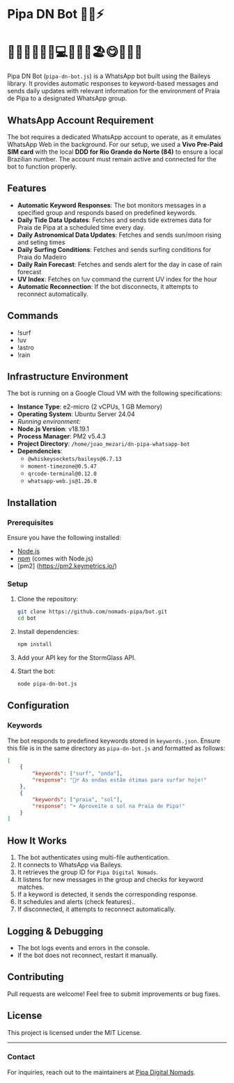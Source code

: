 # Pipa DN Bot 🤖💬⚡
# 🌊🏡🚗🚨🚕🚌💻📶🛂💪🏖️😋📜📂👋

Pipa DN Bot (`pipa-dn-bot.js`) is a WhatsApp bot built using the Baileys library. It provides automatic responses to keyword-based messages and sends daily updates with relevant information for the environment of Praia de Pipa to a designated WhatsApp group.

## WhatsApp Account Requirement

The bot requires a dedicated WhatsApp account to operate, as it emulates WhatsApp Web in the background. For our setup, we used a **Vivo Pre-Paid SIM card** with the local **DDD for Rio Grande do Norte (84)** to ensure a local Brazilian number. The account must remain active and connected for the bot to function properly.

## Features

- **Automatic Keyword Responses**: The bot monitors messages in a specified group and responds based on predefined keywords.
- **Daily Tide Data Updates**: Fetches and sends tide extremes data for Praia de Pipa at a scheduled time every day.
- **Daily Astronomical Data Updates**: Fetches and sends sun/moon rising and seting times
- **Daily Surfing Conditions**: Fetches and sends surfing conditions for Praia do Madeiro
- **Daily Rain Forecast**: Fetches and sends alert for the day in case of rain forecast
- **UV Index**: Fetches on !uv command the current UV index for the hour 
- **Automatic Reconnection**: If the bot disconnects, it attempts to reconnect automatically.

## Commands

- !surf
- !uv
- !astro
- !rain

## Infrastructure Environment

The bot is running on a Google Cloud VM with the following specifications:

- **Instance Type**: e2-micro (2 vCPUs, 1 GB Memory)
- **Operating System**: Ubuntu Server 24.04  
- *Running environment:*
- **Node.js Version**: v18.19.1
- **Process Manager**: PM2 v5.4.3
- **Project Directory**: `/home/joao_mezari/dn-pipa-whatsapp-bot`
- **Dependencies**:
  - `@whiskeysockets/baileys@6.7.13`
  - `moment-timezone@0.5.47`
  - `qrcode-terminal@0.12.0`
  - `whatsapp-web.js@1.26.0`

## Installation

### Prerequisites

Ensure you have the following installed:
- [Node.js](https://nodejs.org/) 
- [npm](https://www.npmjs.com/) (comes with Node.js)
- [pm2] (https://pm2.keymetrics.io/) 

### Setup

1. Clone the repository:
   ```sh
   git clone https://github.com/nomads-pipa/bot.git
   cd bot
   ```

2. Install dependencies:
   ```sh
   npm install
   ```

3. Add your API key for the StormGlass API.

4. Start the bot:
   ```sh
   node pipa-dn-bot.js
   ```

## Configuration

### Keywords

The bot responds to predefined keywords stored in `keywords.json`. Ensure this file is in the same directory as `pipa-dn-bot.js` and formatted as follows:

```json
[
    {
        "keywords": ["surf", "onda"],
        "response": "🏄‍♂️ As ondas estão ótimas para surfar hoje!"
    },
    {
        "keywords": ["praia", "sol"],
        "response": "☀️ Aproveite o sol na Praia de Pipa!"
    }
]
```

## How It Works

1. The bot authenticates using multi-file authentication.
2. It connects to WhatsApp via Baileys.
3. It retrieves the group ID for `Pipa Digital Nomads`.
4. It listens for new messages in the group and checks for keyword matches.
5. If a keyword is detected, it sends the corresponding response.
6. It schedules and alerts (check features)..
7. If disconnected, it attempts to reconnect automatically.

## Logging & Debugging

- The bot logs events and errors in the console.
- If the bot does not reconnect, restart it manually.

## Contributing

Pull requests are welcome! Feel free to submit improvements or bug fixes.

## License

This project is licensed under the MIT License.

---

### Contact
For inquiries, reach out to the maintainers at [Pipa Digital Nomads](https://github.com/nomads-pipa).


